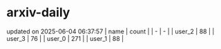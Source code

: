 # arxiv-daily
updated on 2025-06-04 06:37:57
| name | count |
| - | - |
| user_2 | 88 |
| user_3 | 76 |
| user_0 | 271 |
| user_1 | 88 |
